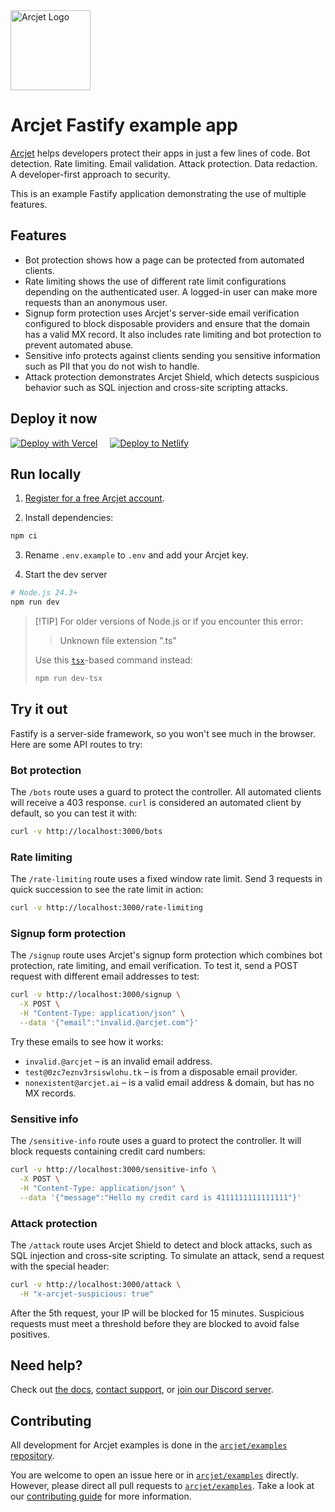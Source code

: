 <!-- markdownlint-disable MD033 MD041 -->
<a href="https://arcjet.com" target="_arcjet-home">
  <picture>
    <source media="(prefers-color-scheme: dark)" srcset="https://arcjet.com/logo/arcjet-dark-lockup-voyage-horizontal.svg">
    <img src="https://arcjet.com/logo/arcjet-light-lockup-voyage-horizontal.svg" alt="Arcjet Logo" height="128" width="auto">
  </picture>
</a>

# Arcjet Fastify example app

[Arcjet](https://arcjet.com) helps developers protect their apps in just a few
lines of code. Bot detection. Rate limiting. Email validation. Attack
protection. Data redaction. A developer-first approach to security.

This is an example Fastify application demonstrating the use of multiple
features.

## Features

- Bot protection shows how a page can be protected from automated clients.
- Rate limiting shows the use of different rate limit configurations depending
  on the authenticated user. A logged-in user can make more requests than an
  anonymous user.
- Signup form protection uses Arcjet's server-side email verification configured
  to block disposable providers and ensure that the domain has a valid MX
  record. It also includes rate limiting and bot protection to prevent automated
  abuse.
- Sensitive info protects against clients sending you sensitive information such
  as PII that you do not wish to handle.
- Attack protection demonstrates Arcjet Shield, which detects suspicious
  behavior such as SQL injection and cross-site scripting attacks.

## Deploy it now

[![Deploy with Vercel][vercel_button]][vercel_deploy]
&nbsp; &nbsp;
[![Deploy to Netlify][netlify_button]][netlify_deploy]

## Run locally

1. [Register for a free Arcjet account](https://app.arcjet.com).

2. Install dependencies:

```sh
npm ci
```

3. Rename `.env.example` to `.env` and add your Arcjet key.

4. Start the dev server

```sh
# Node.js 24.3+
npm run dev
```

> [!TIP] For older versions of Node.js or if you encounter this error:
>
> > Unknown file extension ".ts"
>
> Use this [`tsx`](https://www.npmjs.com/package/tsx)-based command instead:
>
> ```sh
> npm run dev-tsx
> ```

## Try it out

Fastify is a server-side framework, so you won't see much in the browser. Here
are some API routes to try:

### Bot protection

The `/bots` route uses a guard to protect the controller. All automated clients
will receive a 403 response. `curl` is considered an automated client by
default, so you can test it with:

```sh
curl -v http://localhost:3000/bots
```

### Rate limiting

The `/rate-limiting` route uses a fixed window rate limit. Send 3 requests in quick
succession to see the rate limit in action:

```sh
curl -v http://localhost:3000/rate-limiting
```

### Signup form protection

The `/signup` route uses Arcjet's signup form protection which combines bot
protection, rate limiting, and email verification. To test it, send a POST
request with different email addresses to test:

```sh
curl -v http://localhost:3000/signup \
  -X POST \
  -H "Content-Type: application/json" \
  --data '{"email":"invalid.@arcjet.com"}'
```

Try these emails to see how it works:

- `invalid.@arcjet` – is an invalid email address.
- `test@0zc7eznv3rsiswlohu.tk` – is from a disposable email provider.
- `nonexistent@arcjet.ai` – is a valid email address & domain, but has no MX
  records.

### Sensitive info

The `/sensitive-info` route uses a guard to protect the controller. It will
block requests containing credit card numbers:

```sh
curl -v http://localhost:3000/sensitive-info \
  -X POST \
  -H "Content-Type: application/json" \
  --data '{"message":"Hello my credit card is 4111111111111111"}'
```

### Attack protection

The `/attack` route uses Arcjet Shield to detect and block attacks, such as SQL
injection and cross-site scripting. To simulate an attack, send a request with
the special header:

```sh
curl -v http://localhost:3000/attack \
  -H "x-arcjet-suspicious: true"
```

After the 5th request, your IP will be blocked for 15 minutes. Suspicious
requests must meet a threshold before they are blocked to avoid false positives.

## Need help?

Check out [the docs](https://docs.arcjet.com/), [contact
support](https://docs.arcjet.com/support), or [join our Discord
server](https://arcjet.com/discord).

[vercel_deploy]: https://vercel.com/new/clone?repository-url=https%3A%2F%2Fgithub.com%2Farcjet%2Fexample-fastify&project-name=arcjet-example&repository-name=arcjet-example&developer-id=oac_1GEcKBuKBilVnjToj1QUwdb8&demo-title=Arcjet%20Example%20&demo-description=Example%20rate%20limiting%2C%20bot%20protection%2C%20email%20verification%20%26%20form%20protection.&demo-url=https%3A%2F%2Fgithub.com%2Farcjet%2Fexample-fastify&demo-image=https%3A%2F%2Fapp.arcjet.com%2Fimg%2Fexample-apps%2Fvercel%2Fdemo-image.jpg&integration-ids=oac_1GEcKBuKBilVnjToj1QUwdb8&external-id=example-fastify
[vercel_button]: https://vercel.com/button
[netlify_deploy]: https://app.netlify.com/start/deploy?repository=https://github.com/arcjet/example-fastify
[netlify_button]: https://www.netlify.com/img/deploy/button.svg

## Contributing

All development for Arcjet examples is done in the
[`arcjet/examples` repository](https://github.com/arcjet/examples).

You are welcome to open an issue here or in
[`arcjet/examples`](https://github.com/arcjet/examples/issues) directly.
However, please direct all pull requests to
[`arcjet/examples`](https://github.com/arcjet/examples/pulls). Take a look at
our
[contributing guide](https://github.com/arcjet/examples/blob/main/CONTRIBUTING.md)
for more information.
